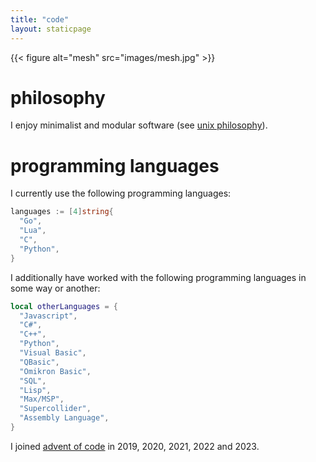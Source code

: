 ```yaml
---
title: "code"
layout: staticpage
---
```


{{< figure alt="mesh" src="images/mesh.jpg" >}}

# philosophy

I enjoy minimalist and modular software (see [unix philosophy](https://en.wikipedia.org/wiki/Unix_philosophy)).

# programming languages

I currently use the following programming languages:

```go
languages := [4]string{
  "Go",
  "Lua",
  "C",
  "Python",
}
```

I additionally have worked with the following programming languages in some way or another:

```lua
local otherLanguages = {
  "Javascript",
  "C#",
  "C++",
  "Python",
  "Visual Basic",
  "QBasic",
  "Omikron Basic",
  "SQL",
  "Lisp",
  "Max/MSP",
  "Supercollider",
  "Assembly Language",
}
```

I joined [advent of code](https://github.com/usysrc/aoc) in 2019, 2020, 2021, 2022 and 2023.
